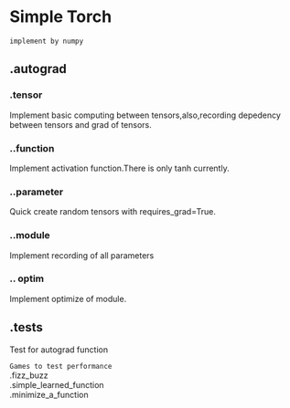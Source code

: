 # Simple Torch
`implement by numpy`


## .autograd
###  .tensor
  Implement basic computing between tensors,also,recording depedency between tensors and grad of tensors.
### ..function
  Implement activation function.There is only tanh currently.
### ..parameter
  Quick create random tensors with requires_grad=True.
### ..module
  Implement recording of all parameters
### .. optim
  Implement optimize of module.

## .tests
  Test for autograd function<br>

`Games to test performance`  
.fizz_buzz<br>
.simple_learned_function<br>
.minimize_a_function<br>



   

